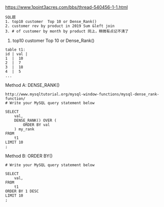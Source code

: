 https://www.1point3acres.com/bbs/thread-540456-1-1.html
```
SQL题
1. top10 customer  Top 10 or Dense_Rank()          
2. customer rev by product in 2019 Sum &left join
3. # of customer by month by product 同上，稍微有点记不清了
```

    

1. top10 customer  Top 10 or Dense_Rank()  

```
table t1:
id | val | 
1  |  10
2  |  7
3  |  18
4  |  5
...
```

Method A: DENSE_RANK()
```
http://www.mysqltutorial.org/mysql-window-functions/mysql-dense_rank-function/       
# Write your MySQL query statement below
 
SELECT
    val,
    DENSE_RANK() OVER (
        ORDER BY val
    ) my_rank
FROM
    t1
LIMIT 10
;
```

Method B: ORDER BY()
```
# Write your MySQL query statement below    
 
SELECT
    val,
FROM
    t1
ORDER BY 1 DESC
LIMIT 10
;


```



